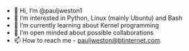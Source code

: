 - 👋 Hi, I’m @pauljweston1
- 👀 I’m interested in Python, Linux (mainly Ubuntu) and Bash
- 🌱 I’m currently learning about Kernel programming
- 💞️ I’m open minded about possible collaborations 
- 📫 How to reach me - pauljweston@btinternet.com.

<!---
pauljweston1/pauljweston1 is a ✨ special ✨ repository because its `README.md` (this file) appears on your GitHub profile.
You can click the Preview link to take a look at your changes.
--->
